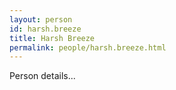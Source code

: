 ```yaml
---
layout: person
id: harsh.breeze
title: Harsh Breeze
permalink: people/harsh.breeze.html
---
```


Person details...